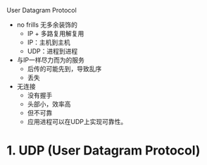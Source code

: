 User Datagram Protocol

- no frills 无多余装饰的
	- IP + 多路复用解复用
	- IP：主机到主机
	- UDP：进程到进程
- 与IP一样尽力而为的服务
	- 后传的可能先到，导致乱序
	- 丢失
- 无连接
	- 没有握手
	- 头部小，效率高
	- 但不可靠
	- 应用进程可以在UDP上实现可靠性。
# 1. UDP (User Datagram Protocol)
